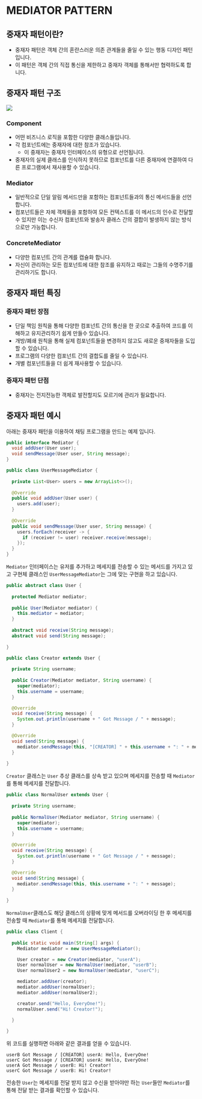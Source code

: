 # MEDIATOR PATTERN
## 중재자 패턴이란? 
- 중재자 패턴은 객체 간의 혼란스러운 의존 관계들을 줄일 수 있는 행동 디자인 패턴입니다. 
- 이 패턴은 객체 간의 직접 통신을 제한하고 중재자 객체를 통해서만 협력하도록 합니다. 

## 중재자 패턴 구조 
![](https://refactoring.guru/images/patterns/diagrams/mediator/structure.png?id=1f2accc7820ecfe9665b6d30cbc0bc61)
### Component
- 어떤 비즈니스 로직을 포함한 다양한 클래스들입니다. 
- 각 컴포넌트에는 중재자에 대한 참조가 있습니다. 
  - 이 중재자는 중재자 인터페이스의 유형으로 선언됩니다. 
- 중재자의 실제 클래스를 인식하지 못하므로 컴포넌트를 다른 중재자에 연결하여 다른 프로그램에서 재사용할 수 있습니다. 
### Mediator
- 일반적으로 단일 알림 메서드만을 포함하는 컴포넌트들과의 통신 메서드들을 선언합니다. 
- 컴포넌트들은 자체 객체들을 포함하여 모든 컨텍스트를 이 메서드의 인수로 전달할 수 있지만 이는 수신자 컴포넌트와 발송자 클래스 간의 결합이 발생하지 않는 방식으로만 가능합니다. 
### ConcreteMediator
- 다양한 컴포넌트 간의 관계를 캡슐화 합니다. 
- 자신이 관리하는 모든 컴포넌트에 대한 참조를 유지하고 때로는 그들의 수명주기를 관리하기도 합니다. 

## 중재자 패턴 특징
### 중재자 패턴 장점
- 단일 책임 원칙을 통해 다양한 컴포넌트 간의 통신을 한 곳으로 추출하여 코드를 이해하고 유지관리하기 쉽게 만들수 있습니다. 
- 개방/폐쇄 원칙을 통해 실제 컴포넌트들을 변경하지 않고도 새로운 중재자들을 도입할 수 있습니다. 
- 프로그램의 다양한 컴포넌트 간의 결합도를 줄일 수 있습니다. 
- 개별 컴포넌트들을 더 쉽게 재사용할 수 있습니다. 
### 중재자 패턴 단점
- 중재자는 전지전능한 객체로 발전할지도 모르기에 관리가 필요합니다. 

## 중재자 패턴 예시 
아래는 중재자 패턴을 이용하여 채팅 프로그램을 만드는 예제 입니다. 
```java
public interface Mediator {
  void addUser(User user);
  void sendMessage(User user, String message);
}
```
```java
public class UserMessageMediator {
  
  private List<User> users = new ArrayList<>();
  
  @Override
  public void addUser(User user) {
    users.add(user);
  }
  
  @Override
  public void sendMessage(User user, String message) {
    users.forEach(receiver -> {
      if (receiver != user) receiver.receive(message);
    });
  }
}
```
`Mediator` 인터페이스는 유저를 추가하고 메세지를 전송할 수 있는 메서드를 가지고 있고 구현체 클래스인 `UserMessageMediator`는 그에 맞는 구현을 하고 있습니다. 

```java
public abstract class User {
  
  protected Mediator mediator;
  
  public User(Mediator mediator) {
    this.mediator = mediator;
  }
  
  abstract void receive(String message);
  abstract void send(String message);
  
}
```
```java
public class Creator extends User {
  
  private String username;
  
  public Creator(Mediator mediator, String username) {
    super(mediator);
    this.username = username;
  }

  @Override
  void receive(String message) {
    System.out.println(username + " Got Message / " + message);
  }

  @Override
  void send(String message) {
    mediator.sendMessage(this, "[CREATOR] " + this.username + ": " + message);
  }
  
}
```
`Creator` 클래스는 `User` 추상 클래스를 상속 받고 있으며 메세지를 전송할 때 `Mediator`를 통해 메세지를 전달합니다. 
```java
public class NormalUser extends User {
  
  private String username;
  
  public NormalUser(Mediator mediator, String username) {
    super(mediator);
    this.username = username;
  }

  @Override
  void receive(String message) {
    System.out.println(username + " Got Message / " + message);
  }

  @Override
  void send(String message) {
    mediator.sendMessage(this, this.username + ": " + message);
  }
  
}
```
`NormalUser`클래스도 해당 클래스의 상황에 맞게 메서드를 오버라이딩 한 후 메세지를 전송할 때 `Mediator`를 통해 메세지를 전달합니다. 

```java
public class Client {
  
  public static void main(String[] args) {
    Mediator mediator = new UserMessageMediator();

    User creator = new Creator(mediator, "userA");
    User normalUser = new NormalUser(mediator, "userB");
    User normalUser2 = new NormalUser(mediator, "userC");

    mediator.addUser(creator);
    mediator.addUser(normalUser);
    mediator.addUser(normalUser2);

    creator.send("Hello, EveryOne!");
    normalUser.send("Hi! Creator!");

  }
  
}
```
위 코드를 실행하면 아래와 같은 결과를 얻을 수 있습니다. 
```
userB Got Message / [CREATOR] userA: Hello, EveryOne!
userC Got Message / [CREATOR] userA: Hello, EveryOne!
userA Got Message / userB: Hi! Creator!
userC Got Message / userB: Hi! Creator!
```
전송한 `User`는 메세지를 전달 받지 않고 수신을 받아야만 하는 `User`들만 `Mediator`를 통해 전달 받는 결과를 확인할 수 있습니다.